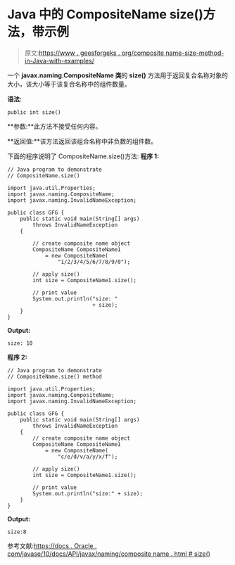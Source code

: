 # Java 中的 CompositeName size()方法，带示例

> 原文:[https://www . geesforgeks . org/composite name-size-method-in-Java-with-examples/](https://www.geeksforgeeks.org/compositename-size-method-in-java-with-examples/)

一个 **javax.naming.CompositeName 类**的 **size()** 方法用于返回复合名称对象的大小，该大小等于该复合名称中的组件数量。

**语法:**

```
public int size()

```

**参数:**此方法不接受任何内容。

**返回值:**该方法返回该组合名称中非负数的组件数。

下面的程序说明了 CompositeName.size()方法:
**程序 1:**

```
// Java program to demonstrate
// CompositeName.size()

import java.util.Properties;
import javax.naming.CompositeName;
import javax.naming.InvalidNameException;

public class GFG {
    public static void main(String[] args)
        throws InvalidNameException
    {

        // create composite name object
        CompositeName CompositeName1
            = new CompositeName(
                "1/2/3/4/5/6/7/8/9/0");

        // apply size()
        int size = CompositeName1.size();

        // print value
        System.out.println("size: "
                           + size);
    }
}
```

**Output:**

```
size: 10

```

**程序 2:**

```
// Java program to demonstrate
// CompositeName.size() method

import java.util.Properties;
import javax.naming.CompositeName;
import javax.naming.InvalidNameException;

public class GFG {
    public static void main(String[] args)
        throws InvalidNameException
    {
        // create composite name object
        CompositeName CompositeName1
            = new CompositeName(
                "c/e/d/v/a/y/x/f");

        // apply size()
        int size = CompositeName1.size();

        // print value
        System.out.println("size:" + size);
    }
}
```

**Output:**

```
size:8

```

参考文献:[https://docs . Oracle . com/javase/10/docs/API/javax/naming/composite name . html # size()](https://docs.oracle.com/javase/10/docs/api/javax/naming/CompositeName.html#size())